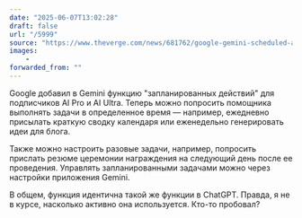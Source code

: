```yaml
---
date: "2025-06-07T13:02:28"
draft: false
url: "/5999"
source: "https://www.theverge.com/news/681762/google-gemini-scheduled-actions-planned-tasks"
images:
    -
forwarded_from: ""
---
```


Google добавил в Gemini функцию "запланированных действий" для подписчиков AI Pro и AI Ultra. Теперь можно попросить помощника выполнять задачи в определенное время — например, ежедневно присылать краткую сводку календаря или еженедельно генерировать идеи для блога.

Также можно настроить разовые задачи, например, попросить прислать резюме церемонии награждения на следующий день после ее проведения. Управлять запланированными задачами можно через настройки приложения Gemini.

В общем, функция идентична такой же функции в ChatGPT. Правда, я не в курсе, насколько активно она используется. Кто-то пробовал?
